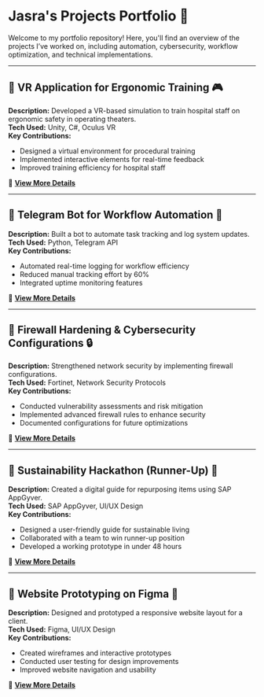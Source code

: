 # Jasra's Projects Portfolio 🚀

Welcome to my portfolio repository! Here, you'll find an overview of the projects I’ve worked on, including automation, cybersecurity, workflow optimization, and technical implementations.

---

## 🔹 VR Application for Ergonomic Training 🎮
**Description:** Developed a VR-based simulation to train hospital staff on ergonomic safety in operating theaters.  
**Tech Used:** Unity, C#, Oculus VR  
**Key Contributions:**  
- Designed a virtual environment for procedural training  
- Implemented interactive elements for real-time feedback  
- Improved training efficiency for hospital staff  

📌 **[View More Details](#vr-application-for-ergonomic-training)**

---

## 🔹 Telegram Bot for Workflow Automation 🤖
**Description:** Built a bot to automate task tracking and log system updates.  
**Tech Used:** Python, Telegram API  
**Key Contributions:**  
- Automated real-time logging for workflow efficiency  
- Reduced manual tracking effort by 60%  
- Integrated uptime monitoring features  

📌 **[View More Details](#telegram-bot-for-workflow-automation)**

---

## 🔹 Firewall Hardening & Cybersecurity Configurations 🔒
**Description:** Strengthened network security by implementing firewall configurations.  
**Tech Used:** Fortinet, Network Security Protocols  
**Key Contributions:**  
- Conducted vulnerability assessments and risk mitigation  
- Implemented advanced firewall rules to enhance security  
- Documented configurations for future optimizations  

📌 **[View More Details](#firewall-hardening-cybersecurity-configurations)**

---

## 🔹 Sustainability Hackathon (Runner-Up) 🌱
**Description:** Created a digital guide for repurposing items using SAP AppGyver.  
**Tech Used:** SAP AppGyver, UI/UX Design  
**Key Contributions:**  
- Designed a user-friendly guide for sustainable living  
- Collaborated with a team to win runner-up position  
- Developed a working prototype in under 48 hours  

📌 **[View More Details](#sustainability-hackathon-runner-up)**

---

## 🔹 Website Prototyping on Figma 🎨
**Description:** Designed and prototyped a responsive website layout for a client.  
**Tech Used:** Figma, UI/UX Design  
**Key Contributions:**  
- Created wireframes and interactive prototypes  
- Conducted user testing for design improvements  
- Improved website navigation and usability  

📌 **[View More Details](#website-prototyping-on-figma)**
